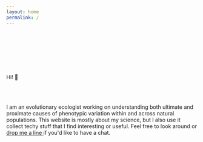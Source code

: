 ```yaml
---
layout: home
permalink: /
---
```


<p style="text-align: center; padding-bottom: 6em; padding-top: 1em;">

Hi! :wave:

<br>
<br>

I am an evolutionary ecologist working on understanding both ultimate and proximate causes of phenotypic variation within and across natural populations. This website is mostly about my science, but I also use it collect techy stuff that I find interesting or useful. Feel free to look around or <a id="link" href="mailto:{{ site.author.email | encode_email }}"> drop me a line </a> if you'd like to have a chat.
</p>
